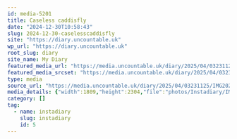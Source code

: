 ```yaml
---
id: media-5201
title: Caseless caddisfly
date: "2024-12-30T10:58:43"
slug: 2024-12-30-caselesscaddisfly
site: "https://diary.uncountable.uk"
wp_url: "https://diary.uncountable.uk"
root_slug: diary
site_name: My Diary
featured_media_url: "https://media.uncountable.uk/diary/2025/04/03231125/IMG20241230105843-edited.webp"
featured_media_srcset: "https://media.uncountable.uk/diary/2025/04/03231125/IMG20241230105843-edited-236x300.webp 236w, https://media.uncountable.uk/diary/2025/04/03231125/IMG20241230105843-edited-804x1024.webp 804w, https://media.uncountable.uk/diary/2025/04/03231125/IMG20241230105843-edited-150x150.webp 150w, https://media.uncountable.uk/diary/2025/04/03231125/IMG20241230105843-edited-503x640.webp 503w, https://media.uncountable.uk/diary/2025/04/03231125/IMG20241230105843-edited.webp 1809w"
type: media
source_url: "https://media.uncountable.uk/diary/2025/04/03231125/IMG20241230105843-edited.webp"
media_details: {"width":1809,"height":2304,"file":"photos/Instadiary/IMG20241230105843-edited.webp","filesize":162378,"sizes":{"medium":{"file":"IMG20241230105843-edited-236x300.webp","width":236,"height":300,"filesize":9502,"mime_type":"image/webp","source_url":"https://media.uncountable.uk/diary/2025/04/03231125/IMG20241230105843-edited-236x300.webp"},"large":{"file":"IMG20241230105843-edited-804x1024.webp","width":804,"height":1024,"filesize":55052,"mime_type":"image/webp","source_url":"https://media.uncountable.uk/diary/2025/04/03231125/IMG20241230105843-edited-804x1024.webp"},"thumbnail":{"file":"IMG20241230105843-edited-150x150.webp","width":150,"height":150,"filesize":3382,"mime_type":"image/webp","source_url":"https://media.uncountable.uk/diary/2025/04/03231125/IMG20241230105843-edited-150x150.webp"},"mobwidth":{"file":"IMG20241230105843-edited-503x640.webp","width":503,"height":640,"filesize":30268,"mime_type":"image/webp","source_url":"https://media.uncountable.uk/diary/2025/04/03231125/IMG20241230105843-edited-503x640.webp"},"full":{"file":"IMG20241230105843-edited.webp","width":1809,"height":2304,"mime_type":"image/webp","source_url":"https://media.uncountable.uk/diary/2025/04/03231125/IMG20241230105843-edited.webp"}},"image_meta":{"aperture":"0","credit":"","camera":"","caption":"","created_timestamp":"0","copyright":"","focal_length":"0","iso":"0","shutter_speed":"0","title":"","orientation":"0","keywords":[]}}
category: []
tag:
  - name: instadiary
    slug: instadiary
    id: 5
---
```


